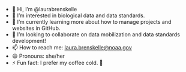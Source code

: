 - 👋 Hi, I’m @laurabrenskelle
- 👀 I’m interested in biological data and data standards.
- 🌱 I’m currently learning more about how to manage projects and websites in GitHub.
- 💞️ I’m looking to collaborate on data mobilization and data standards development!
- 📫 How to reach me: laura.brenskelle@noaa.gov
- 😄 Pronouns: she/her
- ⚡ Fun fact: I prefer my coffee cold. 🧊

<!---
laurabrenskelle/laurabrenskelle is a ✨ special ✨ repository because its `README.md` (this file) appears on your GitHub profile.
You can click the Preview link to take a look at your changes.
--->
